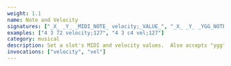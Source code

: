 ```yaml
---
weight: 1.1
name: Note and Velocity
signatures: ["_X_ _Y_ _MIDI_NOTE_ velocity;_VALUE_", "_X_ _Y_ _YGG_NOTE_ velocity;_VALUE_"]
examples: ["4 3 72 velocity;127", "4 3 c4 vel;127"]
category: musical
description: Set a slot's MIDI and velocity values.  Also accepts "ygg" notation.
invocations: ["velocity", "vel"]
---
```

